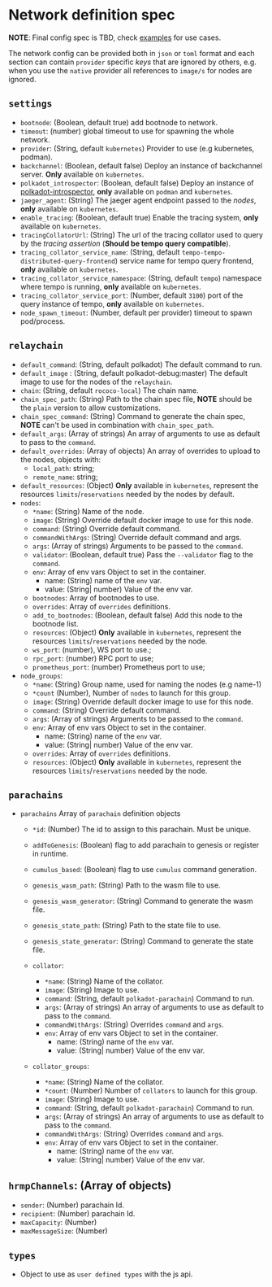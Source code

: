 # Network definition spec

**NOTE**: Final config spec is TBD, check [examples](../examples) for use cases.

The network config can be provided both in `json` or `toml` format and each section can contain `provider` specific *keys* that are ignored by others, e.g. when you use the `native` provider all references to `image/s` for nodes are ignored.


## `settings`
- `bootnode`: (Boolean, default true) add bootnode to network.
- `timeout`: (number) global timeout to use for spawning the whole network.
- `provider`: (String, default `kubernetes`) Provider to use (e.g kubernetes, podman).
- `backchannel`: (Boolean, default false) Deploy an instance of backchannel server. **Only** available on `kubernetes`.
- `polkadot_introspector`: (Boolean, default false) Deploy an instance of [polkadot-introspector](https://github.com/paritytech/polkadot-introspector), **only** available on `podman` and `kubernetes`.
- `jaeger_agent`: (String) The jaeger agent endpoint passed to the *nodes*, **only** available on `kubernetes`.
- `enable_tracing`: (Boolean, default true) Enable the tracing system, **only** available on  `kubernetes`.
- `tracingCollatorUrl`: (String) The url of the tracing collator used to query by the *tracing assertion* (**Should be tempo query compatible**).
- `tracing_collator_service_name`: (String, default `tempo-tempo-distributed-query-frontend`) service name for tempo query frontend, **only** available on  `kubernetes`.
- `tracing_collator_service_namespace`: (String, default `tempo`) namespace where tempo is running, **only** available on  `kubernetes`.
- `tracing_collator_service_port`: (Number, default `3100`) port of the query instance of tempo, **only** available on  `kubernetes`.
- `node_spawn_timeout`: (Number, default per provider) timeout to spawn pod/process.


## `relaychain`

- `default_command`: (String, default polkadot) The default command to run.
- `default_image` : (String, default polkadot-debug:master) The default image to use for the nodes of the `relaychain`.
- `chain`: (String, default `rococo-local`) The chain name.
- `chain_spec_path`: (String) Path to the chain spec file, **NOTE** should be the `plain` version to allow customizations.
- `chain_spec_command`: (String) Command to generate the chain spec, **NOTE** can't be used in combination with `chain_spec_path`.
- `default_args`: (Array of strings) An array of arguments to use as default to pass to the `command`.
- `default_overrides`: (Array of objects) An array of overrides to upload to the nodes, objects with:
  - `local_path`: string;
  - `remote_name`: string;
- `default_resources`: (Object) **Only** available in `kubernetes`, represent the resources `limits`/`reservations` needed by the nodes by default.
- `nodes`:
  - `*name`: (String) Name of the node.
  - `image`: (String) Override default docker image to use for this node.
  - `command`: (String) Override default command.
  - `commandWithArgs`: (String) Override default command and args.
  - `args`: (Array of strings) Arguments to be passed to the `command`.
  - `validator`: (Boolean, default true) Pass the `--validator` flag to the `command`.
  - `env`: Array of env vars Object to set in the container.
    - name: (String) name of the `env` var.
    - value: (String| number) Value of the env var.
  - `bootnodes`: Array of bootnodes to use.
  - `overrides`: Array of `overrides` definitions.
  - `add_to_bootnodes`: (Boolean, default false) Add this node to the bootnode list.
  - `resources`: (Object) **Only** available in `kubernetes`, represent the resources `limits`/`reservations` needed by the node.
  - `ws_port`: (number), WS port to use.;
  - `rpc_port`: (number) RPC port to use;
  - `prometheus_port`: (number) Prometheus port to use;
- `node_groups`:
  - `*name`: (String) Group name, used for naming the nodes (e.g name-1)
  - `*count` (Number), Number of `nodes` to launch for this group.
  - `image`: (String) Override default docker image to use for this node.
  - `command`: (String) Override default command.
  - `args`: (Array of strings) Arguments to be passed to the `command`.
  - `env`: Array of env vars Object to set in the container.
    - name: (String) name of the `env` var.
    - value: (String| number) Value of the env var.
  - `overrides`: Array of `overrides` definitions.
  - `resources`: (Object) **Only** available in `kubernetes`, represent the resources `limits`/`reservations` needed by the node.
## `parachains`

- `parachains` Array of `parachain` definition objects
  - `*id`: (Number) The id to assign to this parachain. Must be unique.
  - `addToGenesis`: (Boolean) flag to add parachain to genesis or register in runtime.
  - `cumulus_based`: (Boolean) flag to use `cumulus` command generation.
  - `genesis_wasm_path`: (String) Path to the wasm file to use.
  - `genesis_wasm_generator`: (String) Command to generate the wasm file.
  - `genesis_state_path`: (String) Path to the state file to use.
  - `genesis_state_generator`: (String) Command to generate the state file.
  - `collator`:
    - `*name`: (String) Name of the collator.
    - `image`: (String) Image to use.
    - `command`: (String, default `polkadot-parachain`) Command to run.
    - `args`: (Array of strings) An array of arguments to use as default to pass to the `command`.
    - `commandWithArgs`: (String) Overrides `command` and `args`.
    - `env`: Array of env vars Object to set in the container.
      - name: (String) name of the `env` var.
      - value: (String| number) Value of the env var.

  - `collator_groups`:
    - `*name`: (String) Name of the collator.
    - `*count`: (Number) Number of `collators` to launch for this group.
    - `image`: (String) Image to use.
    - `command`: (String, default `polkadot-parachain`) Command to run.
    - `args`: (Array of strings) An array of arguments to use as default to pass to the `command`.
    - `commandWithArgs`: (String) Overrides `command` and `args`.
    - `env`: Array of env vars Object to set in the container.
      - name: (String) name of the `env` var.
      - value: (String| number) Value of the env var.

## `hrmpChannels`: (Array of objects)
  - `sender`: (Number) parachain Id.
  - `recipient`: (Number) parachain Id.
  - `maxCapacity`: (Number)
  - `maxMessageSize`: (Number)
## `types`

- Object to use as `user defined types` with the js api.